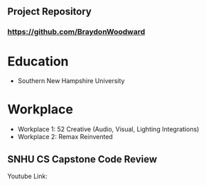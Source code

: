 ## Project Repository
### https://github.com/BraydonWoodward

# Education
- Southern New Hampshire University

# Workplace
- Workplace 1: 52 Creative (Audio, Visual, Lighting Integrations)
- Workplace 2: Remax Reinvented

## SNHU CS Capstone Code Review
Youtube Link: <a href="http://www.something.com](https://youtu.be/pOqaEoRmagc">  </a> 
